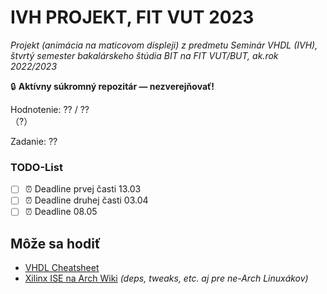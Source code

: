 # IVH PROJEKT, FIT VUT 2023

*Projekt (animácia na maticovom displeji) z predmetu Seminár VHDL (IVH), štvrtý semester bakalárskeho štúdia BIT na FIT VUT/BUT, ak.rok 2022/2023*

🔒 **Aktívny súkromný repozitár — nezverejňovať!**

Hodnotenie: ?? / ??<br>（?）

Zadanie: ??

### TODO-List

* [ ] ⏰ Deadline prvej časti 13.03
* [ ] ⏰ Deadline druhej časti 03.04
* [ ] ⏰ Deadline 08.05

## Môže sa hodiť

* [VHDL Cheatsheet](https://github.com/ismailelbadawy/vhdl-cheat-sheet)
* [Xilinx ISE na Arch Wiki](https://wiki.archlinux.org/title/Xilinx_ISE_WebPACK) *(deps, tweaks, etc. aj pre ne-Arch Linuxákov)*

